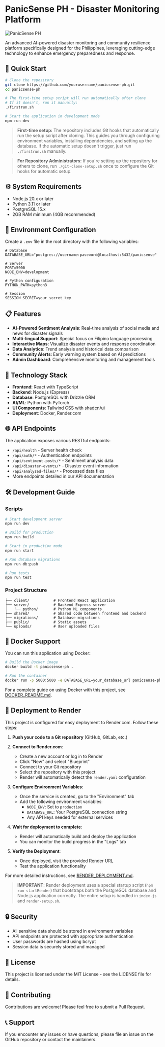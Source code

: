 # PanicSense PH - Disaster Monitoring Platform

![PanicSense PH](./public/logo.png)

An advanced AI-powered disaster monitoring and community resilience platform specifically designed for the Philippines, leveraging cutting-edge technology to enhance emergency preparedness and response.

## 🚀 Quick Start

```bash
# Clone the repository
git clone https://github.com/yourusername/panicsense-ph.git
cd panicsense-ph

# The first-time setup script will run automatically after clone
# If it doesn't, run it manually:
./firstrun.sh

# Start the application in development mode
npm run dev
```

> **First-time setup:** The repository includes Git hooks that automatically run the setup script after cloning. This guides you through configuring environment variables, installing dependencies, and setting up the database. If the automatic setup doesn't trigger, just run `./firstrun.sh` manually.

> **For Repository Administrators:** If you're setting up the repository for others to clone, run `./git-clone-setup.sh` once to configure the Git hooks for automatic setup.

## ⚙️ System Requirements

- Node.js 20.x or later
- Python 3.11 or later
- PostgreSQL 15.x
- 2GB RAM minimum (4GB recommended)

## 🔧 Environment Configuration

Create a `.env` file in the root directory with the following variables:

```env
# Database
DATABASE_URL="postgres://username:password@localhost:5432/panicsense"

# Server
PORT=5000
NODE_ENV=development

# Python configuration
PYTHON_PATH=python3

# Session
SESSION_SECRET=your_secret_key
```

## 📋 Features

- **AI-Powered Sentiment Analysis**: Real-time analysis of social media and news for disaster signals
- **Multi-lingual Support**: Special focus on Filipino language processing
- **Interactive Maps**: Visualize disaster events and response coordination
- **Data Analytics**: Trend analysis and historical data comparison
- **Community Alerts**: Early warning system based on AI predictions
- **Admin Dashboard**: Comprehensive monitoring and management tools

## 🧰 Technology Stack

- **Frontend**: React with TypeScript
- **Backend**: Node.js (Express)
- **Database**: PostgreSQL with Drizzle ORM
- **AI/ML**: Python with PyTorch
- **UI Components**: Tailwind CSS with shadcn/ui
- **Deployment**: Docker, Render.com

## 🌐 API Endpoints

The application exposes various RESTful endpoints:

- `/api/health` - Server health check
- `/api/auth/*` - Authentication endpoints
- `/api/sentiment-posts/*` - Sentiment analysis data
- `/api/disaster-events/*` - Disaster event information
- `/api/analyzed-files/*` - Processed data files
- More endpoints detailed in our API documentation

## 🛠️ Development Guide

### Scripts

```bash
# Start development server
npm run dev

# Build for production
npm run build

# Start in production mode
npm run start

# Run database migrations
npm run db:push

# Run tests
npm run test
```

### Project Structure

```
├── client/           # Frontend React application
├── server/           # Backend Express server
│   └── python/       # Python ML components
├── shared/           # Shared code between frontend and backend
├── migrations/       # Database migrations
├── public/           # Static assets
└── uploads/          # User uploaded files
```

## 🐳 Docker Support

You can run this application using Docker:

```bash
# Build the Docker image
docker build -t panicsense-ph .

# Run the container
docker run -p 5000:5000 -e DATABASE_URL=your_database_url panicsense-ph
```

For a complete guide on using Docker with this project, see [DOCKER_README.md](./DOCKER_README.md).

## 🚀 Deployment to Render

This project is configured for easy deployment to Render.com. Follow these steps:

1. **Push your code to a Git repository** (GitHub, GitLab, etc.)
2. **Connect to Render.com**:
   - Create a new account or log in to Render
   - Click "New" and select "Blueprint"
   - Connect to your Git repository
   - Select the repository with this project
   - Render will automatically detect the `render.yaml` configuration

3. **Configure Environment Variables**:
   - Once the service is created, go to the "Environment" tab
   - Add the following environment variables:
     - `NODE_ENV`: Set to `production`
     - `DATABASE_URL`: Your PostgreSQL connection string
     - Any API keys needed for external services

4. **Wait for deployment to complete**:
   - Render will automatically build and deploy the application
   - You can monitor the build progress in the "Logs" tab

5. **Verify the Deployment**:
   - Once deployed, visit the provided Render URL
   - Test the application functionality

For more detailed instructions, see [RENDER_DEPLOYMENT.md](./RENDER_DEPLOYMENT.md).

> **IMPORTANT**: Render deployment uses a special startup script (`npm run startRender`) that bootstraps both the PostgreSQL database and Node.js application correctly. The entire setup is handled in `index.js` and `render-setup.sh`.

## 🔒 Security

- All sensitive data should be stored in environment variables
- API endpoints are protected with appropriate authentication
- User passwords are hashed using bcrypt
- Session data is securely stored and managed

## 📄 License

This project is licensed under the MIT License - see the LICENSE file for details.

## 🤝 Contributing

Contributions are welcome! Please feel free to submit a Pull Request.

## 📞 Support

If you encounter any issues or have questions, please file an issue on the GitHub repository or contact the maintainers.